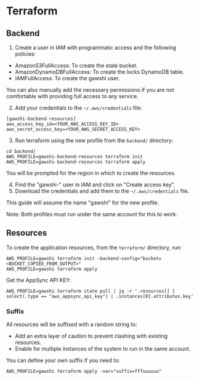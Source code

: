 Terraform
=========

Backend
-------

1. Create a user in IAM with programmatic access and the following policies:
  * AmazonS3FullAccess: To create the state bucket.
  * AmazonDynamoDBFullAccess: To create the locks DynamoDB table.
  * IAMFullAccess: To create the gawshi user.

You can also manually add the necessary permissions if you are not comfortable
with providing full access to any service.

2. Add your credentials to the `~/.aws/credentials` file:

```
[gawshi-backend-resources]
aws_access_key_id=<YOUR_AWS_ACCESS_KEY_ID>
aws_secret_access_key=<YOUR_AWS_SECRET_ACCESS_KEY>
```

3. Run terraform using the new profile from the `backend/` directory:
```
cd backend/
AWS_PROFILE=gawshi-backend-resources terraform init
AWS_PROFILE=gawshi-backend-resources terraform apply
```

You will be prompted for the region in which to create the resources.

4. Find the "gawshi-<suffix>" user in IAM and click on "Create access key".
5. Download the credentials and add them to the `~/.aws/credentials` file.

This guide will assume the name "gawshi" for the new profile.

Note: Both profiles must run under the same account for this to work.

Resources
---------

To create the application resources, from the `terraform/` directory, run:
```
AWS_PROFILE=gawshi terraform init -backend-config="bucket=<BUCKET_COPIED_FROM_OUTPUT>"
AWS_PROFILE=gawshi terraform apply
```

Get the AppSync API KEY:
```
AWS_PROFILE=gawshi terraform state pull | jq -r '.resources[] | select(.type == "aws_appsync_api_key") | .instances[0].attributes.key'
```

### Suffix

All resources will be suffixed with a random string to:
* Add an extra layer of caution to prevent clashing with existing resources.
* Enable for multiple instances of the system to run in the same account.

You can define your own suffix if you need to:

```
AWS_PROFILE=gawshi terraform apply -var="suffix=fffuuuuuu"
```
